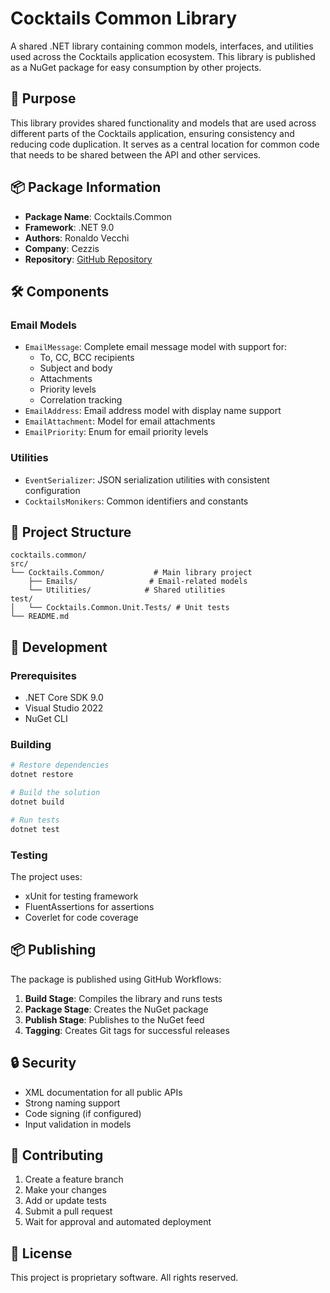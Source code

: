 # Cocktails Common Library

A shared .NET library containing common models, interfaces, and utilities used across the Cocktails application ecosystem. This library is published as a NuGet package for easy consumption by other projects.

## 🎯 Purpose

This library provides shared functionality and models that are used across different parts of the Cocktails application, ensuring consistency and reducing code duplication. It serves as a central location for common code that needs to be shared between the API and other services.

## 📦 Package Information

- **Package Name**: Cocktails.Common
- **Framework**: .NET 9.0
- **Authors**: Ronaldo Vecchi
- **Company**: Cezzis
- **Repository**: [GitHub Repository](https://github.com/mtnvencenzo/cezzis-com-cocktails-common)

## 🛠️ Components

### Email Models
- `EmailMessage`: Complete email message model with support for:
  - To, CC, BCC recipients
  - Subject and body
  - Attachments
  - Priority levels
  - Correlation tracking
- `EmailAddress`: Email address model with display name support
- `EmailAttachment`: Model for email attachments
- `EmailPriority`: Enum for email priority levels

### Utilities
- `EventSerializer`: JSON serialization utilities with consistent configuration
- `CocktailsMonikers`: Common identifiers and constants

## 📁 Project Structure

```
cocktails.common/
src/
└── Cocktails.Common/           # Main library project
    ├── Emails/                # Email-related models
    └── Utilities/            # Shared utilities
test/
│   └── Cocktails.Common.Unit.Tests/ # Unit tests
└── README.md
```

## 🚀 Development

### Prerequisites
- .NET Core SDK 9.0
- Visual Studio 2022
- NuGet CLI

### Building
```bash
# Restore dependencies
dotnet restore

# Build the solution
dotnet build

# Run tests
dotnet test
```

### Testing
The project uses:
- xUnit for testing framework
- FluentAssertions for assertions
- Coverlet for code coverage

## 📦 Publishing

The package is published using GitHub Workflows:

1. **Build Stage**: Compiles the library and runs tests
2. **Package Stage**: Creates the NuGet package
3. **Publish Stage**: Publishes to the NuGet feed
4. **Tagging**: Creates Git tags for successful releases

## 🔒 Security

- XML documentation for all public APIs
- Strong naming support
- Code signing (if configured)
- Input validation in models

## 🤝 Contributing

1. Create a feature branch
2. Make your changes
3. Add or update tests
4. Submit a pull request
5. Wait for approval and automated deployment

## 📄 License

This project is proprietary software. All rights reserved. 